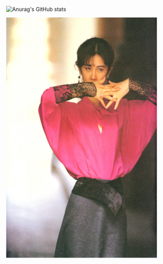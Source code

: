 ![Anurag's GitHub stats](https://github-readme-stats.vercel.app/api?username=kuanyi0226&show_icons=true&theme=radical&hide=contribs,prs,issues)


<img width="405" height="645" src="https://github.com/kuanyi0226/kuanyi0226/blob/main/image008.jpg"/>
